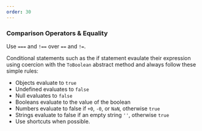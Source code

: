```yaml
---
order: 30
---
```


### Comparison Operators & Equality

Use `===` and `!==` over `==` and `!=`.

Conditional statements such as the if statement evaulate their expression using coercion with the `ToBoolean` abstract method and always follow these simple rules:

* Objects evaluate to `true`
* Undefined evaluates to `false`
* Null evaluates to `false`
* Booleans evaluate to the value of the boolean
* Numbers evaluate to false if `+0`, `-0`, or `NaN`, otherwise `true`
* Strings evaluate to false if an empty string `''`, otherwise `true`
* Use shortcuts when possible.
